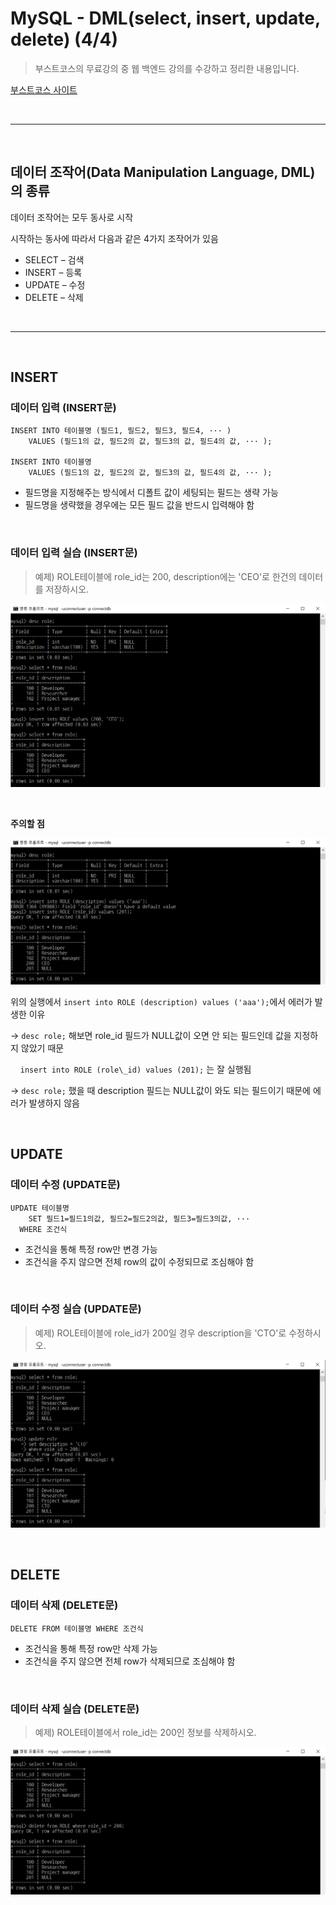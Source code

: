 # MySQL - DML(select, insert, update, delete) (4/4)

> 부스트코스의 무료강의 중 웹 백엔드 강의를 수강하고 정리한 내용입니다.

[부스트코스 사이트](https://www.boostcourse.org/opencourse)

<br>

---

<br>

## **데이터 조작어(Data Manipulation Language, DML)의 종류**

데이터 조작어는 모두 동사로 시작

시작하는 동사에 따라서 다음과 같은 4가지 조작어가 있음

-   SELECT – 검색
-   INSERT – 등록
-   UPDATE – 수정
-   DELETE – 삭제

<br>

---

<br>

## **INSERT**

### **데이터 입력 (INSERT문)**

```
INSERT INTO 테이블명 (필드1, 필드2, 필드3, 필드4, ··· )
    VALUES (필드1의 값, 필드2의 값, 필드3의 값, 필드4의 값, ··· );
    
INSERT INTO 테이블명
    VALUES (필드1의 값, 필드2의 값, 필드3의 값, 필드4의 값, ··· );
```

-   필드명을 지정해주는 방식에서 디폴트 값이 세팅되는 필드는 생략 가능
-   필드명을 생략했을 경우에는 모든 필드 값을 반드시 입력해야 함

<br>

### **데이터 입력 실습 (INSERT문)**

> 예제) ROLE테이블에 role\_id는 200, description에는 'CEO'로 한건의 데이터를 저장하시오.

![INSERT](./img/09_insert.png)

<br>

**주의할 점**

![INSERT 주의할 점](./img/09_insert_warning.png)

위의 실행에서 `insert into ROLE (description) values ('aaa');`에서 에러가 발생한 이유

→ `desc role;` 해보면 role\_id 필드가 NULL값이 오면 안 되는 필드인데 값을 지정하지 않았기 때문

&nbsp; &nbsp; `insert into ROLE (role\_id) values (201);` 는 잘 실행됨

→ `desc role;` 했을 때 description 필드는 NULL값이 와도 되는 필드이기 때문에 에러가 발생하지 않음

<br>

## **UPDATE**

### **데이터 수정 (UPDATE문)**

```
UPDATE 테이블명
    SET 필드1=필드1의값, 필드2=필드2의값, 필드3=필드3의값, ···
  WHERE 조건식
```

-   조건식을 통해 특정 row만 변경 가능
-   조건식을 주지 않으면 전체 row의 값이 수정되므로 조심해야 함

<br>

### **데이터 수정 실습 (UPDATE문)**

> 예제) ROLE테이블에 role\_id가 200일 경우 description을 'CTO'로 수정하시오.

![UPDATE](./img/09_update.png)

<br>

## **DELETE**

### **데이터 삭제 (DELETE문)**

```
DELETE FROM 테이블명 WHERE 조건식
```

-   조건식을 통해 특정 row만 삭제 가능
-   조건식을 주지 않으면 전체 row가 삭제되므로 조심해야 함

<br>

### **데이터 삭제 실습 (DELETE문)**

> 예제) ROLE테이블에서 role\_id는 200인 정보를 삭제하시오.

![DELETE](./img/09_delete.png)
